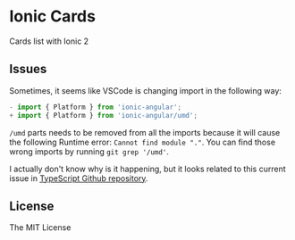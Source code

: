 # Ionic Cards

Cards list with Ionic 2

## Issues 

Sometimes, it seems like VSCode is changing import in the following way:

```ts
- import { Platform } from 'ionic-angular';
+ import { Platform } from 'ionic-angular/umd';
```

`/umd` parts needs to be removed from all the imports because it will cause the following Runtime error: `Cannot find module "."`. You can find those wrong imports by running `git grep '/umd'`.

I actually don't know why is it happening, but it looks related to this current issue in [TypeScript Github repository](https://github.com/Microsoft/TypeScript/issues/25204).


## License

The MIT License